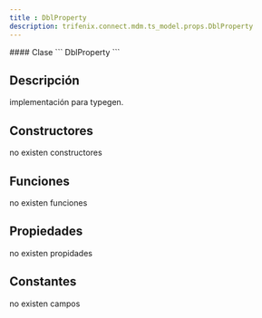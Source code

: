 ```yaml
---
title : DblProperty
description: trifenix.connect.mdm.ts_model.props.DblProperty
---
```




<CodeBlock slots = 'heading, code' repeat = '1' languages = 'C#' />
#### Clase
```
DblProperty
```

## Descripción
implementación para typegen.
## Constructores

no existen constructores


## Funciones

no existen funciones

## Propiedades

no existen propidades

## Constantes
no existen campos

